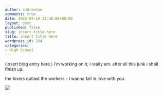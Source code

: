 ```yaml
---
author: andrewhao
comments: true
date: 2003-09-28 22:36:06+00:00
layout: post
published: false
slug: insert-title-here
title: insert title here
wordpress_id: 264
categories:
- High School
---
```


(insert blog entry here.)
i'm working on it, i really am.
after all this junk i shall finish up.

the lovers outlast the workers - i wanna fall in love with you.

![](http://images.ucomics.com/comics/ad/2003/ad030929.gif)

